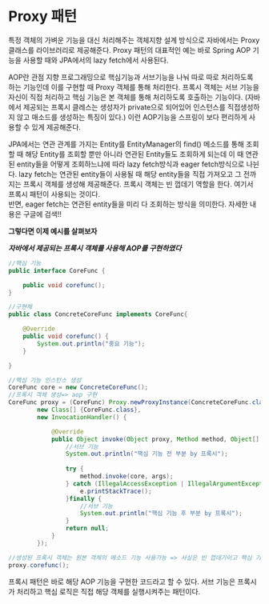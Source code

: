 # Proxy 패턴
특정 객체의 가벼운 기능을 대신 처리해주는 객체지향 설계 방식으로 자바에서는 Proxy 클래스를 라이브러리로 제공해준다. 
Proxy 패턴의 대표적인 예는 바로 Spring AOP 기능을 사용할 때와 JPA에서의 lazy fetch에서 사용된다.   

AOP란 관점 지향 프로그래밍으로 핵심기능과 서브기능을 나눠 따로 따로 처리하도록 하는 기능인데 이를 구현할 때 Proxy 객체를 통해 처리한다. 
프록시 객체는 서브 기능을 자신이 직접 처리하고 핵심 기능은 본 객체를 통해 처리하도록 호출하는 기능이다. 
(자바에서 제공되는 프록시 클레스는 생성자가 private으로 되어있어 인스턴스를 직접생성하지 않고 매소드를 생성하는 특징이 있다.) 
이런 AOP기능을 스프링이 보다 편리하게 사용할 수 있게 제공해준다.   

 JPA에서는 연관 관계를 가지는 Entity를 EntityManager의 find() 메소드를 통해 조회할 때 해당 Entity를 조회할 뿐만 아니라 연관된 Entity들도 조회하게 되는데
 이 때 연관된 entity들을 어떻게 조회하느냐에 따라 lazy fetch방식과 eager fetch방식으로 나뉜다. lazy fetch는 연관된 entity들이 사용될 때 해당 entity들을 직접 가져오고
 그 전까지는 프록시 객체를 생성해 제공해준다. 프록시 객체는 빈 껍데기 역할을 한다. 여기서 프록시 패턴이 사용되는 것이다.   
 반면, eager fetch는 연관된 entity들을 미리 다 조회하는 방식을 의미한다. 자세한 내용은 구글에 검색!!   
 
 **그렇다면 이제 예시를 살펴보자**

***자바에서 제공되는 프록시 객체를 사용해 AOP를 구현하였다***
```java
//핵심 기능 
public interface CoreFunc {

	public void corefunc();
}

//구현체
public class ConcreteCoreFunc implements CoreFunc{

	@Override
	public void corefunc() {
		System.out.println("중요 기능");
	}

}
```
```java
//핵심 기능 인스턴스 생성
CoreFunc core = new ConcreteCoreFunc();
//프록시 객체 생성=> aop 구현
CoreFunc proxy = (CoreFunc) Proxy.newProxyInstance(ConcreteCoreFunc.class.getClassLoader(),
        new Class[] {CoreFunc.class},
        new InvocationHandler() {

            @Override
            public Object invoke(Object proxy, Method method, Object[] args) {
                //서브 기능 
                System.out.println("핵심 기능 전 부분 by 프록시");
                
                try {
                    method.invoke(core, args);
                } catch (IllegalAccessException | IllegalArgumentException | InvocationTargetException e) {
                    e.printStackTrace();
                }finally {
                    //서브 기능 
                    System.out.println("핵심 기능 후 부분 by 프록시");
                }
                return null;
            }
        });

//생성된 프록시 객체는 원본 객체의 메소드 기능 사용가능 => 사실은 빈 껍데기이고 핵심 기능을 사용하면 실제 핵심 객체를 부르는 기능을 담당함
proxy.corefunc();
```

프록시 패턴은 바로 해당 AOP 기능을 구현한 코드라고 할 수 있다. 서브 기능은 프록시가 처리하고 핵심 로직은 직접 해당 객체를 실행시켜주는 패턴이다. 
